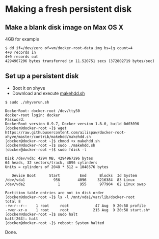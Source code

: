 # Making a fresh persistent disk

## Make a blank disk image on Max OS X

4GB for example

```
$ dd if=/dev/zero of=vm/docker-root-data.img bs=1g count=4
4+0 records in
4+0 records out
4294967296 bytes transferred in 11.520751 secs (372802719 bytes/sec)
```

## Set up a persistent disk

- Boot it on xhyve
- Download and execute [makehdd.sh](https://github.com/ailispaw/docker-root-xhyve/blob/master/contrib/makehdd/makehdd.sh)

```
$ sudo ./xhyverun.sh

DockerRoot: docker-root /dev/ttyS0
docker-root login: docker
Password: 
DockerRoot version 0.9.7, Docker version 1.8.0, build 0d03096
[docker@docker-root ~]$ wget https://raw.githubusercontent.com/ailispaw/docker-root-xhyve/master/contrib/makehdd/makehdd.sh
[docker@docker-root ~]$ chmod +x makehdd.sh
[docker@docker-root ~]$ sudo ./makehdd.sh
[docker@docker-root ~]$ sudo fdisk -l

Disk /dev/vda: 4294 MB, 4294967296 bytes
64 heads, 32 sectors/track, 4096 cylinders
Units = cylinders of 2048 * 512 = 1048576 bytes

   Device Boot      Start         End      Blocks  Id System
/dev/vda1             956        4096     3216384  83 Linux
/dev/vda2               1         955      977904  82 Linux swap

Partition table entries are not in disk order
[docker@docker-root ~]$ ls -l /mnt/vda1/var/lib/docker-root
total 8
-rw-r--r--    1 root     root            47 Aug  9 20:58 profile
-rwxr-xr-x    1 root     root           215 Aug  9 20:58 start.sh*
[docker@docker-root ~]$ sudo halt
halt[263]: halt
[docker@docker-root ~]$ reboot: System halted
```

Done.
